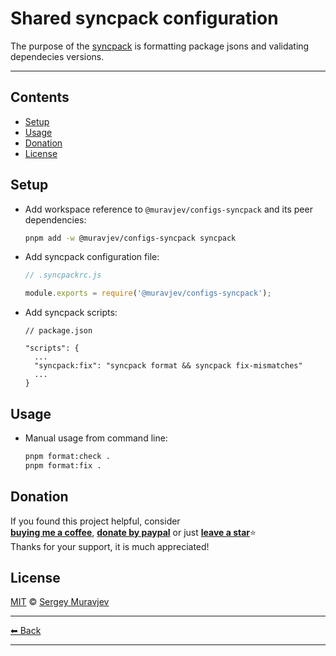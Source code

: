 # Shared syncpack configuration

The purpose of the [syncpack](https://www.npmjs.com/package/syncpack) is formatting package jsons and validating dependecies versions.

---

## Contents

- [Setup](#setup)
- [Usage](#usage)
- [Donation](#donation)
- [License](#license)

## Setup

- Add workspace reference to `@muravjev/configs-syncpack` and its peer dependencies:

  ```sh
  pnpm add -w @muravjev/configs-syncpack syncpack
  ```

- Add syncpack configuration file:

  ```js
  // .syncpackrc.js

  module.exports = require('@muravjev/configs-syncpack');
  ```

- Add syncpack scripts:

  ```jsonc
  // package.json

  "scripts": {
    ...
    "syncpack:fix": "syncpack format && syncpack fix-mismatches"
    ...
  }
  ```

## Usage

- Manual usage from command line:

  ```sh
  pnpm format:check .
  pnpm format:fix .
  ```

## Donation

If you found this project helpful, consider\
[**buying me a coffee**](https://www.buymeacoffee.com/muravjev), [**donate by paypal**](https://www.paypal.me/muravjev) or just [**leave a star**](../../../..)⭐\
Thanks for your support, it is much appreciated!

## License

[MIT](LICENSE) © [Sergey Muravjev](https://github.com/muravjev)

---

[⬅ Back](../../README.md)

---
